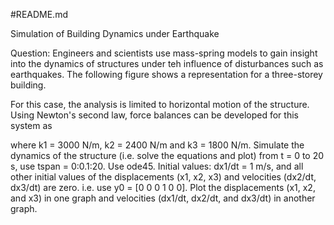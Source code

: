 #README.md

Simulation of Building Dynamics under Earthquake

Question:
Engineers and scientists use mass-spring models to gain insight into the dynamics of structures under teh influence of disturbances such as earthquakes. The following figure shows a representation for a three-storey building. 
                                                   
For this case, the analysis is limited to horizontal motion of the structure. Using Newton's second law, force balances can be developed for this system as
                                                      
where k1 = 3000 N/m, k2 = 2400 N/m and k3 = 1800 N/m.
Simulate the dynamics of the structure (i.e. solve the equations and plot) from t = 0 to 20 s, use tspan = 0:0.1:20. Use ode45.
Initial values: dx1/dt = 1 m/s, and all other initial values of the displacements (x1, x2, x3) and velocities (dx2/dt, dx3/dt) are zero. i.e. use y0 = [0 0 0 1 0 0].
Plot the displacements (x1, x2, and x3) in one graph and velocities (dx1/dt, dx2/dt, and dx3/dt) in another graph.
